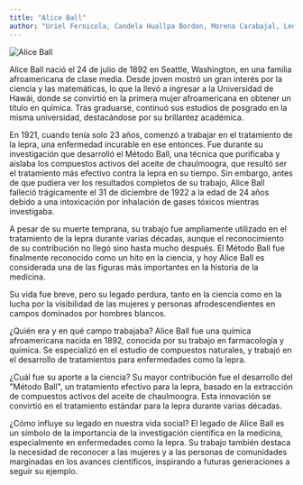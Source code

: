 ```yaml
---
title: "Alice Ball"
author: "Uriel Fernicola, Candela Huallpa Bordon, Morena Carabajal, Leo Soria"
---
```


![Alice Ball](https://mujeresconciencia.com/app/uploads/2018/05/Alicia_Augusta_Ball.jpg)

Alice Ball nació el 24 de julio de 1892 en Seattle, Washington, en una familia afroamericana de clase media. Desde joven mostró un gran interés por la ciencia y las matemáticas, lo que la llevó a ingresar a la Universidad de Hawái, donde se convirtió en la primera mujer afroamericana en obtener un título en química. Tras graduarse, continuó sus estudios de posgrado en la misma universidad, destacándose por su brillantez académica.

En 1921, cuando tenía solo 23 años, comenzó a trabajar en el tratamiento de la lepra, una enfermedad incurable en ese entonces. Fue durante su investigación que desarrolló el Método Ball, una técnica que purificaba y aislaba los compuestos activos del aceite de chaulmoogra, que resultó ser el tratamiento más efectivo contra la lepra en su tiempo. Sin embargo, antes de que pudiera ver los resultados completos de su trabajo, Alice Ball falleció trágicamente el 31 de diciembre de 1922 a la edad de 24 años debido a una intoxicación por inhalación de gases tóxicos mientras investigaba.

A pesar de su muerte temprana, su trabajo fue ampliamente utilizado en el tratamiento de la lepra durante varias décadas, aunque el reconocimiento de su contribución no llegó sino hasta mucho después. El Método Ball fue finalmente reconocido como un hito en la ciencia, y hoy Alice Ball es considerada una de las figuras más importantes en la historia de la medicina.

Su vida fue breve, pero su legado perdura, tanto en la ciencia como en la lucha por la visibilidad de las mujeres y personas afrodescendientes en campos dominados por hombres blancos.

¿Quién era y en qué campo trabajaba?
Alice Ball fue una química afroamericana nacida en 1892, conocida por su trabajo en farmacología y química. Se especializó en el estudio de compuestos naturales, y trabajó en el desarrollo de tratamientos para enfermedades como la lepra.

¿Cuál fue su aporte a la ciencia?
Su mayor contribución fue el desarrollo del "Método Ball", un tratamiento efectivo para la lepra, basado en la extracción de compuestos activos del aceite de chaulmoogra. Esta innovación se convirtió en el tratamiento estándar para la lepra durante varias décadas.

¿Cómo influye su legado en nuestra vida social?
El legado de Alice Ball es un símbolo de la importancia de la investigación científica en la medicina, especialmente en enfermedades como la lepra. Su trabajo también destaca la necesidad de reconocer a las mujeres y a las personas de comunidades marginadas en los avances científicos, inspirando a futuras generaciones a seguir su ejemplo.
